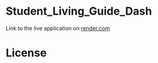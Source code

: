 # Student_Living_Guide_Dash

Link to the live application on [render.com](https://yurui-student-living-dash.onrender.com/)

# License
